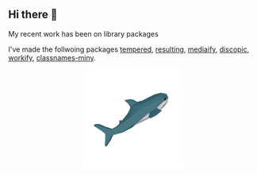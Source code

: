 ## Hi there 👋

My recent work has been on library packages

I've made the follwoing packages [tempered](https://pypi.org/project/tempered/), [resulting](https://pypi.org/project/resulting/), [mediaify](https://pypi.org/project/mediaify/), [discopic](https://www.npmjs.com/package/discopic), [workify](https://www.npmjs.com/package/@nnilky/workify), [classnames-miny](https://www.npmjs.com/package/@nnilky/classnames-miny).


<p align="center">
  <img width="200" height="200" src="haj.gif">
</p>

<!--
**Ben-Brady/Ben-Brady** is a ✨ _special_ ✨ repository because its `README.md` (this file) appears on your GitHub profile.

Here are some ideas to get you started:

- 🔭 I’m currently working on ...
- 🌱 I’m currently learning ...
- 👯 I’m looking to collaborate on ...
- 🤔 I’m looking for help with ...
- 💬 Ask me about ...
- 📫 How to reach me: ...
- 😄 Pronouns: ...
- ⚡ Fun fact: ...
-->
